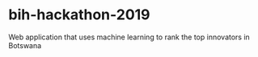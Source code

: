 # bih-hackathon-2019

Web application that uses machine learning to rank the top innovators in Botswana
